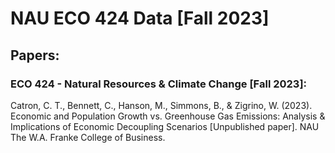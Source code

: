 # NAU ECO 424 Data [Fall 2023]

## Papers:

### ECO 424 - Natural Resources & Climate Change [Fall 2023]:

Catron, C. T., Bennett, C., Hanson, M., Simmons, B., & Zigrino, W. (2023). Economic and Population Growth vs. Greenhouse Gas Emissions: Analysis & Implications of Economic Decoupling Scenarios [Unpublished paper]. NAU The W.A. Franke College of Business.
